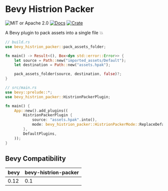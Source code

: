 # Bevy Histrion Packer

![MIT or Apache 2.0](https://img.shields.io/badge/License-MIT%20or%20Apache%202.0-blue.svg)
[![Docs](https://docs.rs/bevy-histrion-packer/badge.svg)](https://docs.rs/bevy-histrion-packer)
[![Crate](https://img.shields.io/crates/v/bevy-histrion-packer.svg)](https://crates.io/crates/bevy-histrion-packer)

A Bevy plugin to pack assets into a single file :boom:

```rust
// build.rs
use bevy_histrion_packer::pack_assets_folder;

fn main() -> Result<(), Box<dyn std::error::Error>> {
    let source = Path::new("imported_assets/Default");
    let destination = Path::new("assets.hpak");

    pack_assets_folder(source, destination, false)?;
}
```

```rust
// src/main.rs
use bevy::prelude::*;
use bevy_histrion_packer::HistrionPackerPlugin;

fn main() {
    App::new().add_plugins((
        HistrionPackerPlugin {
            source: "assets.hpak".into(),
            mode: bevy_histrion_packer::HistrionPackerMode::ReplaceDefaultProcessed,
        },
        DefaultPlugins,
    ));
}
```

## Bevy Compatibility

|bevy|bevy-histrion-packer|
|---|---|
|0.12|0.1|``
